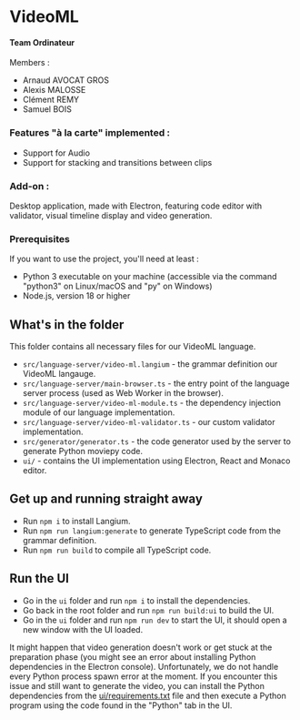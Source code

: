 # VideoML

#### Team Ordinateur
Members : 
  - Arnaud AVOCAT GROS
  - Alexis MALOSSE
  - Clément REMY
  - Samuel BOIS

### Features "à la carte" implemented : 
  - Support for Audio
  - Support for stacking and transitions between clips

### Add-on : 
Desktop application, made with Electron, featuring code editor with validator, visual timeline display and video generation.

### Prerequisites

If you want to use the project, you'll need at least :
- Python 3 executable on your machine (accessible via the command "python3" on Linux/macOS and "py" on Windows)
- Node.js, version 18 or higher

## What's in the folder

This folder contains all necessary files for our VideoML language.
 * `src/language-server/video-ml.langium` -  the grammar definition our VideoML langauge.
 * `src/language-server/main-browser.ts` - the entry point of the language server process (used as Web Worker in the browser).
 * `src/language-server/video-ml-module.ts` - the dependency injection module of our language implementation.
 * `src/language-server/video-ml-validator.ts` - our custom validator implementation.
 * `src/generator/generator.ts` - the code generator used by the server to generate Python moviepy code.
 * `ui/` - contains the UI implementation using Electron, React and Monaco editor.

## Get up and running straight away

 * Run `npm i` to install Langium.
 * Run `npm run langium:generate` to generate TypeScript code from the grammar definition.
 * Run `npm run build` to compile all TypeScript code.

 ## Run the UI

 * Go in the `ui` folder and run `npm i` to install the dependencies.
 * Go back in the root folder and run `npm run build:ui` to build the UI.
 * Go in the `ui` folder and run `npm run dev` to start the UI, it should open a new window with the UI loaded.

It might happen that video generation doesn't work or get stuck at the preparation phase (you might see an error about installing Python dependencies in the Electron console). Unfortunately, we do not handle every Python process spawn error at the moment. If you encounter this issue and still want to generate the video, you can install the Python dependencies from the [ui/requirements.txt](https://github.com/ClementREMY2/si5-dsl-VideoML-ordinateur/blob/main/ui/requirements.txt) file and then execute a Python program using the code found in the "Python" tab in the UI.
